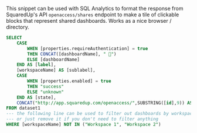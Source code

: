 This snippet can be used with SQL Analytics to format the response from SquaredUp's API `openaccess/shares` endpoint to make a tile of clickable blocks that represent shared dashboards. Works as a nice browser / directory.

```SQL
SELECT
    CASE
        WHEN [properties.requireAuthentication] = true
        THEN CONCAT([dashboardName], " 🔐")
        ELSE [dashboardName]
    END AS [label],
    [workspaceName] AS [sublabel],
    CASE
        WHEN [properties.enabled] = true
        THEN "success"
        ELSE "unknown"
    END AS [state],
    CONCAT("http://app.squaredup.com/openaccess/",SUBSTRING([id],9)) AS [link]
FROM dataset1
--- the following line can be used to filter out dashboards by workspace
--- or just remove it if you don't need to filter anything
WHERE [workspaceName] NOT IN ("Workspace 1", "Workspace 2")
```